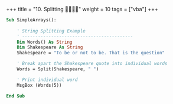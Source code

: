 +++
title = "10. Splitting 👩‍🏫🧑‍🏫"
weight = 10
tags = ["vba"] 
+++

```vb
Sub SimpleArrays():
    
    ' String Splitting Example
    ' ------------------------------------------
    Dim Words() As String
    Dim Shakespeare As String
    Shakespeare = "To be or not to be. That is the question"

    ' Break apart the Shakespeare quote into individual words
    Words = Split(Shakespeare, " ")

    ' Print individual word
    MsgBox (Words(5))

End Sub


```